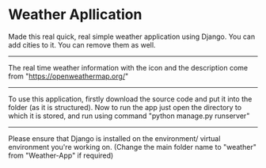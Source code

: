 # Weather Apllication
Made this real quick, real simple weather application using Django. You can add cities to it. You can remove them as well. 
***
The real time weather information with the icon and the description come from "https://openweathermap.org/"
***
To use this application, firstly download the source code and put it into the folder (as it is structured). 
Now to run the app just open the directory to which it is stored, and run using command "python manage.py runserver"
***
Please ensure that Django is installed on the environment/ virtual environment you're working on. (Change the main folder name to "weather" from "Weather-App" if required)
